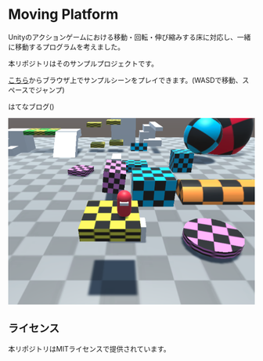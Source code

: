 # Moving Platform

Unityのアクションゲームにおける移動・回転・伸び縮みする床に対応し、一緒に移動するプログラムを考えました。

本リポジトリはそのサンプルプロジェクトです。

[こちら](https://hakumairise.github.io/)からブラウザ上でサンプルシーンをプレイできます。(WASDで移動、スペースでジャンプ)

はてなブログ()

![sc0](./sc0.png)

## ライセンス
本リポジトリはMITライセンスで提供されています。
